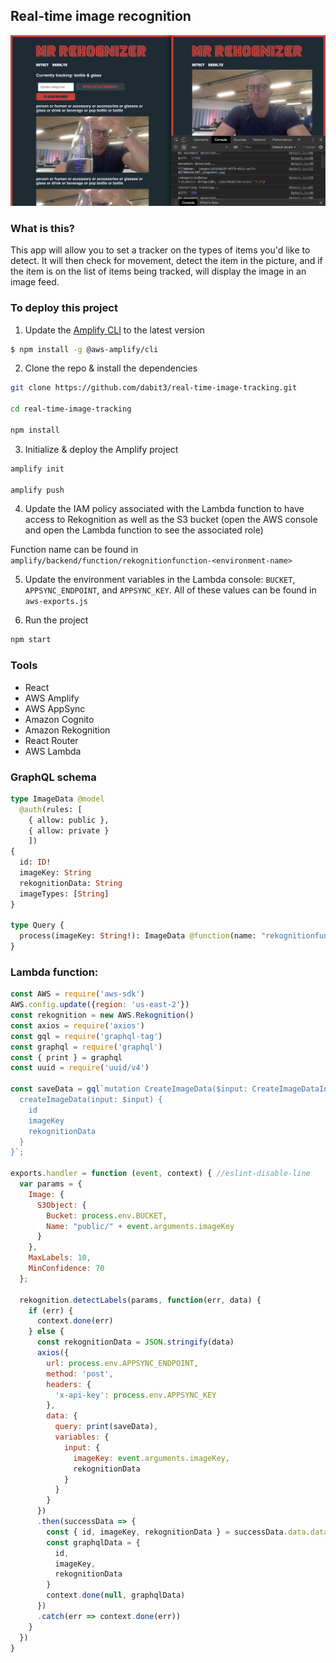 ## Real-time image recognition

![](header.png)

### What is this?

This app will allow you to set a tracker on the types of items you'd like to detect. It will then check for movement, detect the item in the picture, and if the item is on the list of items being tracked, will display the image in an image feed.

### To deploy this project

1. Update the [Amplify CLI](https://aws-amplify.github.io/docs/) to the latest version

```sh
$ npm install -g @aws-amplify/cli
```

2. Clone the repo & install the dependencies

```sh
git clone https://github.com/dabit3/real-time-image-tracking.git

cd real-time-image-tracking

npm install
```

3. Initialize & deploy the Amplify project

```sh
amplify init

amplify push
```

4. Update the IAM policy associated with the Lambda function to have access to Rekognition as well as the S3 bucket (open the AWS console and open the Lambda function to see the associated role)

Function name can be found in `amplify/backend/function/rekognitionfunction-<environment-name>`

5. Update the environment variables in the Lambda console: `BUCKET`, `APPSYNC_ENDPOINT`, and `APPSYNC_KEY`. All of these values can be found in `aws-exports.js`

6. Run the project

```sh
npm start
```

### Tools

- React
- AWS Amplify
- AWS AppSync
- Amazon Cognito
- Amazon Rekognition
- React Router
- AWS Lambda

### GraphQL schema

```graphql
type ImageData @model
  @auth(rules: [
    { allow: public },
    { allow: private }
    ])
{
  id: ID!
  imageKey: String
  rekognitionData: String
  imageTypes: [String]
}

type Query {
  process(imageKey: String!): ImageData @function(name: "rekognitionfunction-${env}")
}
```

### Lambda function:

```javascript
const AWS = require('aws-sdk')
AWS.config.update({region: 'us-east-2'})
const rekognition = new AWS.Rekognition()
const axios = require('axios')
const gql = require('graphql-tag')
const graphql = require('graphql')
const { print } = graphql
const uuid = require('uuid/v4')

const saveData = gql`mutation CreateImageData($input: CreateImageDataInput!) {
  createImageData(input: $input) {
    id
    imageKey
    rekognitionData
  }
}`;

exports.handler = function (event, context) { //eslint-disable-line
  var params = {
    Image: {
      S3Object: {
        Bucket: process.env.BUCKET, 
        Name: "public/" + event.arguments.imageKey
      }
    }, 
    MaxLabels: 10, 
    MinConfidence: 70
  };

  rekognition.detectLabels(params, function(err, data) {
    if (err) {
      context.done(err)
    } else {
      const rekognitionData = JSON.stringify(data)
      axios({
        url: process.env.APPSYNC_ENDPOINT,
        method: 'post',
        headers: {
          'x-api-key': process.env.APPSYNC_KEY
        },
        data: {
          query: print(saveData),
          variables: {
            input: {
              imageKey: event.arguments.imageKey,
              rekognitionData
            }
          }
        }
      })
      .then(successData => {
        const { id, imageKey, rekognitionData } = successData.data.data.createImageData
        const graphqlData = {
          id,
          imageKey,
          rekognitionData
        }
        context.done(null, graphqlData)
      })
      .catch(err => context.done(err))
    }
  })
}
```
